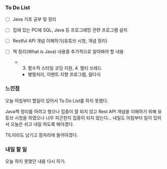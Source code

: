 ### To Do List

- [ ] Java 기초 공부 및 정리

- [ ] 집에 있는 PC에 SQL, Java 등 프로그래밍 관련 프로그램 설치

- [ ] Restful API 개념 이해하기(유튜브 시청, 개념 정리)

- [ ] 책 정리(What is Java) 내용중 추가적으로 알아봐야 할 내용

  - 3. 함수적 스타일 코딩 지원, 4. 멀티 쓰레드

    - 병렬처리, 이벤트 지향 프로그램, 람다식



### 느낀점

오늘 아침부터 할일이 있어서 To Do List를 하지 못했다.

Java책 정리를 하려고 했으나 집중이 잘 되지 않고 Rest API 개념을 이해하기 위해 유튜브 시청을 하였으나 너무 피곤한지 집중이 되지 않는다... 내일도 아침부터 일이 있어서 오늘은 쉬고 내일 하도록 해야겠다.

TIL이라도 남기고 잠자리에 들어야겠다.

### 내일 할 일

오늘 하지 못했던 내용 다시 하기.